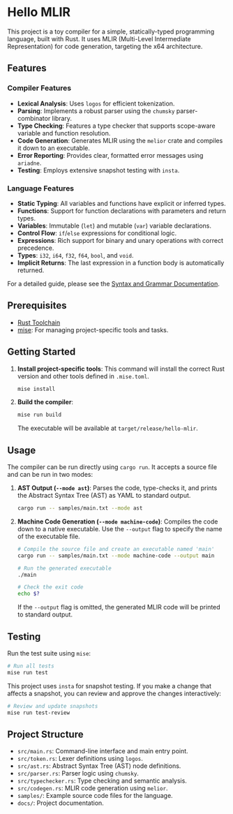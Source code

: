 # Hello MLIR

This project is a toy compiler for a simple, statically-typed programming language, built with Rust. It uses MLIR (Multi-Level Intermediate Representation) for code generation, targeting the x64 architecture.

## Features

### Compiler Features

- **Lexical Analysis**: Uses `logos` for efficient tokenization.
- **Parsing**: Implements a robust parser using the `chumsky` parser-combinator library.
- **Type Checking**: Features a type checker that supports scope-aware variable and function resolution.
- **Code Generation**: Generates MLIR using the `melior` crate and compiles it down to an executable.
- **Error Reporting**: Provides clear, formatted error messages using `ariadne`.
- **Testing**: Employs extensive snapshot testing with `insta`.

### Language Features

- **Static Typing**: All variables and functions have explicit or inferred types.
- **Functions**: Support for function declarations with parameters and return types.
- **Variables**: Immutable (`let`) and mutable (`var`) variable declarations.
- **Control Flow**: `if`/`else` expressions for conditional logic.
- **Expressions**: Rich support for binary and unary operations with correct precedence.
- **Types**: `i32`, `i64`, `f32`, `f64`, `bool`, and `void`.
- **Implicit Returns**: The last expression in a function body is automatically returned.

For a detailed guide, please see the [Syntax and Grammar Documentation](./docs/syntax.md).

## Prerequisites

- [Rust Toolchain](https://www.rust-lang.org/tools/install)
- [mise](https://mise.jdx.dev/): For managing project-specific tools and tasks.

## Getting Started

1.  **Install project-specific tools**:
    This command will install the correct Rust version and other tools defined in `.mise.toml`.
    ```sh
    mise install
    ```

2.  **Build the compiler**:
    ```sh
    mise run build
    ```
    The executable will be available at `target/release/hello-mlir`.

## Usage

The compiler can be run directly using `cargo run`. It accepts a source file and can be run in two modes:

1.  **AST Output (`--mode ast`)**: Parses the code, type-checks it, and prints the Abstract Syntax Tree (AST) as YAML to standard output.

    ```sh
    cargo run -- samples/main.txt --mode ast
    ```

2.  **Machine Code Generation (`--mode machine-code`)**: Compiles the code down to a native executable. Use the `--output` flag to specify the name of the executable file.

    ```sh
    # Compile the source file and create an executable named 'main'
    cargo run -- samples/main.txt --mode machine-code --output main

    # Run the generated executable
    ./main

    # Check the exit code
    echo $?
    ```

    If the `--output` flag is omitted, the generated MLIR code will be printed to standard output.

## Testing

Run the test suite using `mise`:

```sh
# Run all tests
mise run test
```

This project uses `insta` for snapshot testing. If you make a change that affects a snapshot, you can review and approve the changes interactively:

```sh
# Review and update snapshots
mise run test-review
```

## Project Structure

- `src/main.rs`: Command-line interface and main entry point.
- `src/token.rs`: Lexer definitions using `logos`.
- `src/ast.rs`: Abstract Syntax Tree (AST) node definitions.
- `src/parser.rs`: Parser logic using `chumsky`.
- `src/typechecker.rs`: Type checking and semantic analysis.
- `src/codegen.rs`: MLIR code generation using `melior`.
- `samples/`: Example source code files for the language.
- `docs/`: Project documentation.
